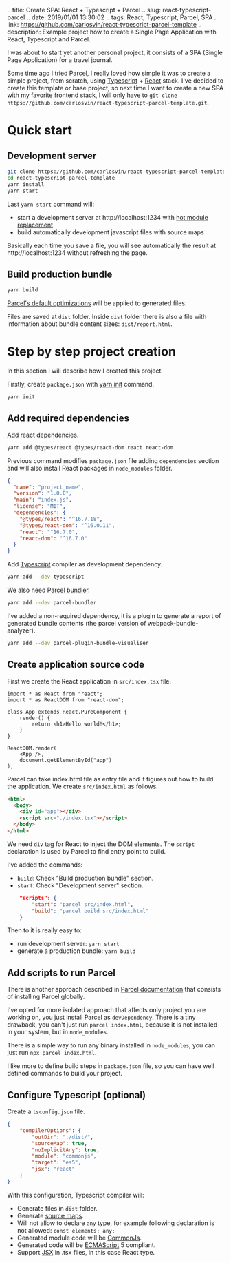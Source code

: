 .. title: Create SPA: React + Typescript + Parcel
.. slug: react-typescript-parcel
.. date: 2019/01/01 13:30:02
.. tags: React, Typescript, Parcel, SPA
.. link: https://github.com/carlosvin/react-typescript-parcel-template
.. description: Example project how to create a Single Page Application with React, Typescript and Parcel.

I was about to start yet another personal project, it consists of a SPA (Single Page Application) for a travel journal.

Some time ago I tried [Parcel](https://parceljs.org), I really loved how simple it was to create a simple project, from scratch, using [Typescript](https://www.typescriptlang.org/) + [React](https://reactjs.org) stack. I've decided to create this template or base project, so next time I want to create a new SPA with my favorite frontend stack, I will only have to `git clone https://github.com/carlosvin/react-typescript-parcel-template.git`.

# Quick start

## Development server

```bash
git clone https://github.com/carlosvin/react-typescript-parcel-template.git
cd react-typescript-parcel-template
yarn install
yarn start
```
Last `yarn start` command will:
- start a development server at http://localhost:1234 with [hot module replacement](https://en.parceljs.org/hmr.html)
- build automatically development javascript files with source maps

Basically each time you save a file, you will see automatically the result at http://localhost:1234 without refreshing the page.

## Build production bundle

```bash
yarn build
```
[Parcel's default optimizations](https://en.parceljs.org/production.html#optimisations) will be applied to generated files.

Files are saved at `dist` folder.
Inside `dist` folder there is also a file with information about bundle content sizes: `dist/report.html`.

# Step by step project creation
In this section I will describe how I created this project.

Firstly, create `package.json` with [yarn init](https://yarnpkg.com/lang/en/docs/cli/init/) command.

```bash
yarn init
```

## Add required dependencies

Add react dependencies.
```bash
yarn add @types/react @types/react-dom react react-dom
```
Previous command modifies `package.json` file adding `dependencies` section and will also install React packages in `node_modules` folder.

```json
{
  "name": "project_name",
  "version": "1.0.0",
  "main": "index.js",
  "license": "MIT",
  "dependencies": {
    "@types/react": "^16.7.18",
    "@types/react-dom": "^16.0.11",
    "react": "^16.7.0",
    "react-dom": "^16.7.0"
  }
}
```

Add [Typescript](https://www.typescriptlang.org/) compiler as development dependency.

```bash
yarn add --dev typescript
```

We also need [Parcel bundler](https://parceljs.org/).

```bash
yarn add --dev parcel-bundler
```

I've added a non-required dependency, it is a plugin to generate a report of generated bundle contents (the parcel version of webpack-bundle-analyzer).

```bash
yarn add --dev parcel-plugin-bundle-visualiser
```

## Create application source code
First we create the React application in `src/index.tsx` file.
```tsx
import * as React from "react";
import * as ReactDOM from "react-dom";

class App extends React.PureComponent {
    render() {
        return <h1>Hello world!</h1>;
    }
}

ReactDOM.render(
    <App />,
    document.getElementById("app")
);
```

Parcel can take index.html file as entry file and it figures out how to build the application. We create `src/index.html` as follows.

```html
<html>
  <body>
    <div id="app"></div>
    <script src="./index.tsx"></script>
  </body>
</html>
```

We need `div` tag for React to inject the DOM elements. 
The `script` declaration is used by Parcel to find entry point to build.

I've added the commands:
 
- `build`: Check "Build production bundle" section.
- `start`: Check "Development server" section.

```json
    "scripts": {
        "start": "parcel src/index.html",
        "build": "parcel build src/index.html"
    }
```

Then to it is really easy to:
 
 - run development server: `yarn start`
 - generate a production bundle: `yarn build`

## Add scripts to run Parcel

There is another approach described in [Parcel documentation](https://en.parceljs.org/getting_started.html) that consists of installing Parcel globally. 

I've opted for more isolated approach that affects only project you are working on, you just install Parcel as `devDependency`. There is a tiny drawback, you can't just run `parcel index.html`, because it is not installed in your system, but in `node_modules`.

There is a simple way to run any binary installed in `node_modules`, you can just run `npx parcel index.html`.

I like more to define build steps in `package.json` file, so you can have well defined commands to build your project. 



## Configure Typescript (optional)
Create a `tsconfig.json` file.
```json
{
    "compilerOptions": {
        "outDir": "./dist/",
        "sourceMap": true,
        "noImplicitAny": true,
        "module": "commonjs",
        "target": "es5",
        "jsx": "react"
    }
}
```

With this configuration, Typescript compiler will:
 
- Generate files in `dist` folder.
- Generate [source maps](https://developer.mozilla.org/en-US/docs/Tools/Debugger/How_to/Use_a_source_map).
- Will not allow to declare `any` type, for example following declaration is not allowed: `const elements: any;`
- Generated module code will be [CommonJs](https://requirejs.org/docs/commonjs.html).
- Generated code will be [ECMAScript](https://es.wikipedia.org/wiki/ECMAScript) 5 compliant.
- Support [JSX](https://www.typescriptlang.org/docs/handbook/jsx.html) in .tsx files, in this case React type.
